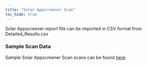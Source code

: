 ```yaml
---
title: "Solar Appscreener Scan"
toc_hide: true
---
```

Solar Appscreener report file can be imported in CSV format from Detailed_Results.csv

### Sample Scan Data
Sample Solar Appscreener Scan scans can be found [here](https://github.com/DefectDojo/django-DefectDojo/tree/master/unittests/scans/solar_appscreener).